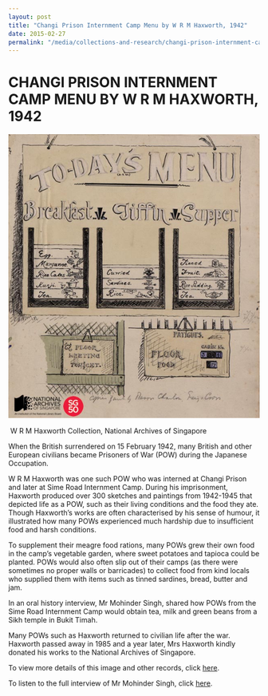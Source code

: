 ```yaml
---
layout: post
title: "Changi Prison Internment Camp Menu by W R M Haxworth, 1942"
date: 2015-02-27
permalink: "/media/collections-and-research/changi-prison-internment-camp-menu"
---
```


<iframe id="pxcelframe" src="//t.sharethis.com/a/t_.htm?ver=0.345.16984&amp;cid=c010#rnd=1577951734274&amp;cid=c010&amp;dmn=www.nas.gov.sg&amp;tt=t.dhj&amp;dhjLcy=54&amp;lbl=pxcel&amp;flbl=pxcel&amp;ll=d&amp;ver=0.345.16984&amp;ell=d&amp;cck=__stid&amp;pn=%2Fblogs%2Farchivistpick%2Fchangi-prison-internment-camp-menu-by-w-r-m-haxworth-1942%2F&amp;qs=na&amp;rdn=www.nas.gov.sg&amp;rpn=%2Fblogs%2Farchivistpick%2F2015%2F02%2F&amp;rqs=na&amp;cc=SG&amp;cont=AS&amp;ipaddr=" style="display: none;"></iframe>

# CHANGI PRISON INTERNMENT CAMP MENU BY W R M HAXWORTH, 1942

![W R M Haxworth Collection, National Archives of Singapore](../../../images/blogs/2015-02-27-L.jpg)

​										W R M Haxworth Collection, National Archives of Singapore

When the British surrendered on 15 February 1942, many British and other European civilians became Prisoners of War (POW) during the Japanese Occupation.

W R M Haxworth was one such POW who was interned at Changi Prison and later at Sime Road Internment Camp. During his imprisonment, Haxworth produced over 300 sketches and paintings from 1942-1945 that depicted life as a POW, such as their living conditions and the food they ate. Though Haxworth’s works are often characterised by his sense of humour, it illustrated how many POWs experienced much hardship due to insufficient food and harsh conditions.

To supplement their meagre food rations, many POWs grew their own food in the camp’s vegetable garden, where sweet potatoes and tapioca could be planted. POWs would also often slip out of their camps (as there were sometimes no proper walls or barricades) to collect food from kind locals who supplied them with items such as tinned sardines, bread, butter and jam.

In an oral history interview, Mr Mohinder Singh, shared how POWs from the Sime Road Internment Camp would obtain tea, milk and green beans from a Sikh temple in Bukit Timah.

Many POWs such as Haxworth returned to civilian life after the war. Haxworth passed away in 1985 and a year later, Mrs Haxworth kindly donated his works to the National Archives of Singapore.

To view more details of this image and other records, click [here](http://www.nas.gov.sg/archivesonline/photographs/record-details/a9acb22b-1162-11e3-83d5-0050568939ad).

To listen to the full interview of Mr Mohinder Singh, click [here](http://www.nas.gov.sg/archivesonline/oral_history_interviews/interview/000546).